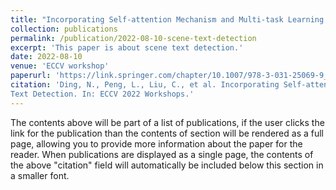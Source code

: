 ```yaml
---
title: "Incorporating Self-attention Mechanism and Multi-task Learning into Scene Text Detection"
collection: publications
permalink: /publication/2022-08-10-scene-text-detection
excerpt: 'This paper is about scene text detection.'
date: 2022-08-10
venue: 'ECCV workshop'
paperurl: 'https://link.springer.com/chapter/10.1007/978-3-031-25069-9_21'
citation: 'Ding, N., Peng, L., Liu, C., et al. Incorporating Self-attention Mechanism and Multi-task Learning into Scene
Text Detection. In: ECCV 2022 Workshops.'
---
```


The contents above will be part of a list of publications, if the user clicks the link for the publication than the contents of section will be rendered as a full page, allowing you to provide more information about the paper for the reader. When publications are displayed as a single page, the contents of the above "citation" field will automatically be included below this section in a smaller font.
